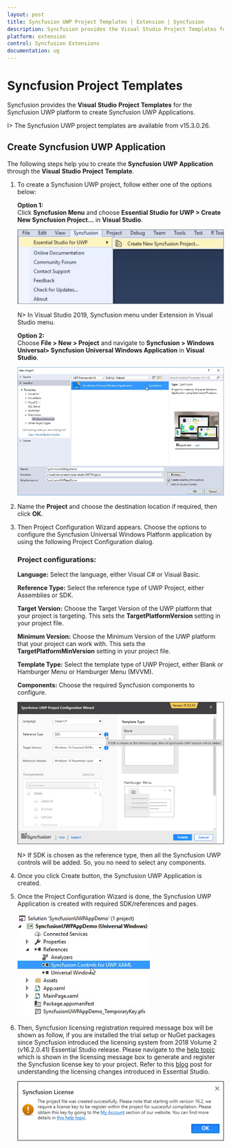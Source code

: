 ```yaml
---
layout: post
title: Syncfusion UWP Project Templates | Extension | Syncfusion
description: Syncfusion provides the Visual Studio Project Templates for the Syncfusion UWP platform to create Syncfusion UWP Applications
platform: extension
control: Syncfusion Extensions
documentation: ug
---
```


# Syncfusion Project Templates

Syncfusion provides the **Visual** **Studio** **Project** **Templates** for the Syncfusion UWP platform to create Syncfusion UWP Applications.  

I> The Syncfusion UWP project templates are available from v15.3.0.26.  

## Create Syncfusion UWP Application

The following steps help you to create the **Syncfusion** **UWP** **Application** through the **Visual** **Studio** **Project** **Template**.

1. To create a Syncfusion UWP project, follow either one of the options below:

   **Option 1:**   
   Click **Syncfusion Menu** and choose **Essential Studio for UWP > Create New Syncfusion Project…** in **Visual Studio**.
   
   ![Choose Syncfusion Universal Windows Application from Visual Studio new project dialog via Syncfusion menu](Syncfusion-Project-Templates_images/Syncfusion_Menu_ProjectTemplate.png)

   N> In Visual Studio 2019, Syncfusion menu under Extension in Visual Studio menu.

   **Option 2:**  
   Choose **File > New > Project** and navigate to **Syncfusion > Windows Universal> Syncfusion Universal Windows Application** in **Visual Studio**.

   ![Choose Syncfusion Universal Windows Application from Visual Studio new project dialog](Syncfusion-Project-Templates_images/Syncfusion-Project-Templates-img1.jpeg)

2. Name the **Project** and choose the destination location if required, then click **OK**. 

3. Then Project Configuration Wizard appears. Choose the options to configure the Syncfusion Universal Windows Platform application by using the following Project Configuration dialog.

   ### Project configurations:

   **Language:** Select the language, either Visual C# or Visual Basic.

   **Reference Type:** Select the reference type of UWP Project, either Assemblies or SDK.

   **Target Version:** Choose the Target Version of the UWP platform that your project is targeting. This sets the **TargetPlatformVersion** setting in your project file.

   **Minimum Version:** Choose the Minimum Version of the UWP platform that your project can work with. This sets the **TargetPlatformMinVersion** setting in your project file.

   **Template Type:** Select the template type of UWP Project, either Blank or Hamburger Menu or Hamburger Menu (MVVM).

   **Components:** Choose the required Syncfusion components to configure.
   
   ![Syncfusion UWP Project configuration wizard](Syncfusion-Project-Templates_images/Syncfusion-Project-Templates-img4.jpeg)
   
   N> If SDK is chosen as the reference type, then all the Syncfusion UWP controls will be added. So, you no need to select any components.
   
4. Once you click Create button, the Syncfusion UWP Application is created.

5. Once the Project Configuration Wizard is done, the Syncfusion UWP Application is created with required SDK/references and pages.

   ![Syncfusion UWP Project created with SDK reference](Syncfusion-Project-Templates_images/Syncfusion-Project-Templates-img5.jpeg)

6. Then, Syncfusion licensing registration required message box will be shown as follow, if you are installed the trial setup or NuGet packages since Syncfusion introduced the licensing system from 2018 Volume 2 (v16.2.0.41) Essential Studio release. Please navigate to the [help topic](https://help.syncfusion.com/common/essential-studio/licensing/license-key#how-to-generate-syncfusion-license-key) which is shown in the licensing message box to generate and register the Syncfusion license key to your project. Refer to this [blog](https://blog.syncfusion.com/post/Whats-New-in-2018-Volume-2-Licensing-Changes-in-the-1620x-Version-of-Essential-Studio.aspx) post for understanding the licensing changes introduced in Essential Studio.

   ![Syncfusion license registration required information dialog in Syncfusion UWP Project](Syncfusion-Project-Templates_images/Syncfusion-Project-Templates-img6.jpeg)   


